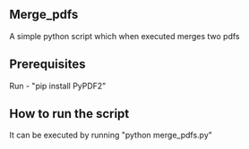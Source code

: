 ## Merge_pdfs

A simple python script which when executed merges two pdfs

## Prerequisites

Run - "pip install PyPDF2"

## How to run the script

It can be executed by running "python merge_pdfs.py"
